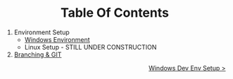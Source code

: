 <h1 align="center">Table Of Contents</h1>


1. Environment Setup
   * [Windows Environment](./EnvironmentSetup/WindowsDevEnvSetup.md)
   * Linux Setup - STILL UNDER CONSTRUCTION
2. [Branching & GIT](./Branching.md)

<div align="right">

   [Windows Dev Env Setup >](./EnvironmentSetup/WindowsDevEnvSetup.md)
   <br/>
</div>